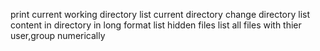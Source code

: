print current working directory
list current directory
change directory
list content in directory in long format
list hidden files
list all files with thier user,group numerically
